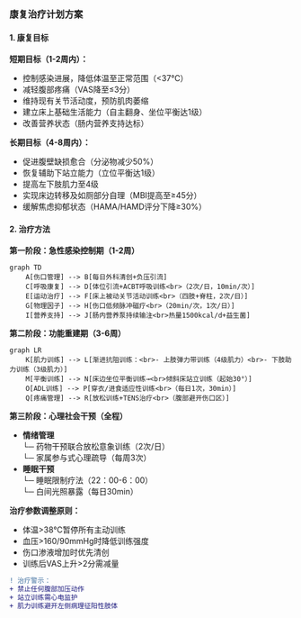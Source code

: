 ### 康复治疗计划方案

#### 1. 康复目标
**短期目标（1-2周内）：**
- 控制感染进展，降低体温至正常范围（<37℃）
- 减轻腹部疼痛（VAS降至≤3分）
- 维持现有关节活动度，预防肌肉萎缩
- 建立床上基础生活能力（自主翻身、坐位平衡达1级）
- 改善营养状态（肠内营养支持达标）

**长期目标（4-8周内）：**
- 促进腹壁缺损愈合（分泌物减少50%）
- 恢复辅助下站立能力（立位平衡达1级）
- 提高左下肢肌力至4级
- 实现床边转移及如厕部分自理（MBI提高至≥45分）
- 缓解焦虑抑郁状态（HAMA/HAMD评分下降≥30%）

#### 2. 治疗方法
**第一阶段：急性感染控制期（1-2周）**
```mermaid
graph TD
    A[伤口管理] --> B[每日外科清创+负压引流]
    C[呼吸康复] --> D[体位引流+ACBT呼吸训练<br>（2次/日，10min/次）]
    E[运动治疗] --> F[床上被动关节活动训练<br>（四肢+脊柱，2次/日）]
    G[物理因子] --> H[伤口低频脉冲磁疗<br>（20min/次，1次/日）]
    I[营养支持] --> J[肠内营养泵持续输注<br>热量1500kcal/d+益生菌]
```

**第二阶段：功能重建期（3-6周）**
```mermaid
graph LR
    K[肌力训练] --> L[渐进抗阻训练：<br>- 上肢弹力带训练（4级肌力）<br>- 下肢助力训练（3级肌力）]
    M[平衡训练] --> N[床边坐位平衡训练→<br>倾斜床站立训练（起始30°）]
    O[ADL训练] --> P[穿衣/进食适应性训练<br>（每日1次，30min）]
    Q[疼痛管理] --> R[放松训练+TENS治疗<br>（腹部避开伤口区）]
```

**第三阶段：心理社会干预（全程）**
- **情绪管理**  
  └─ 药物干预联合放松意象训练（2次/日）  
  └─ 家属参与式心理疏导（每周3次）  
- **睡眠干预**  
  └─ 睡眠限制疗法（22：00-6：00）  
  └─ 白间光照暴露（每日30min）  

**治疗参数调整原则：**
- 体温>38℃暂停所有主动训练
- 血压>160/90mmHg时降低训练强度
- 伤口渗液增加时优先清创
- 训练后VAS上升>2分需减量

```diff
! 治疗警示：
+ 禁止任何腹部加压动作
+ 站立训练需心电监护
+ 肌力训练避开左侧病理征阳性肢体
```
